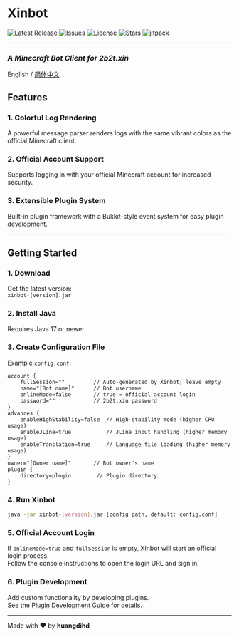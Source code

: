 # **Xinbot**
<!-- Badges -->
<p >
  <a href="https://github.com/huangdihd/xinbot/releases">
    <img src="https://img.shields.io/github/v/release/huangdihd/xinbot?style=for-the-badge&label=Release&color=brightgreen" alt="Latest Release">
  </a>
  <a href="https://github.com/huangdihd/xinbot/issues">
    <img src="https://img.shields.io/github/issues/huangdihd/xinbot?style=for-the-badge&label=Issues&color=yellow" alt="Issues">
  </a>
  <a href="https://github.com/huangdihd/xinbot/blob/master/LICENSE">
    <img src="https://img.shields.io/github/license/huangdihd/xinbot?style=for-the-badge&label=License&color=blue" alt="License">
  </a>
  <a href="https://github.com/huangdihd/xinbot/stargazers">
    <img src="https://img.shields.io/github/stars/huangdihd/xinbot?style=for-the-badge&label=Stars&color=ff69b4" alt="Stars">
  </a>
  <a href="https://jitpack.io/#huangdihd/xinbot">
    <img src="https://jitpack.io/v/huangdihd/xinbot.svg" alt="jitpack">
  </a>
</p>

---
### *A Minecraft Bot Client for 2b2t.xin*

English / [简体中文](README_CN.md)

## **Features**

### 1. **Colorful Log Rendering**
A powerful message parser renders logs with the same vibrant colors as the official Minecraft client.

### 2. **Official Account Support**
Supports logging in with your official Minecraft account for increased security.

### 3. **Extensible Plugin System**
Built-in plugin framework with a Bukkit-style event system for easy plugin development.

---

## **Getting Started**

### 1. **Download**
Get the latest version:  
`xinbot-[version].jar`

### 2. **Install Java**
Requires Java 17 or newer.

### 3. **Create Configuration File**
Example `config.conf`:
```hocon
account {
    fullSession=""         // Auto-generated by Xinbot; leave empty
    name="[Bot name]"      // Bot username
    onlineMode=false       // true = official account login
    password=""            // 2b2t.xin password
}
advances {
    enableHighStability=false  // High-stability mode (higher CPU usage)
    enableJLine=true           // JLine input handling (higher memory usage)
    enableTranslation=true     // Language file loading (higher memory usage)
}
owner="[Owner name]"       // Bot owner's name
plugin {
    directory=plugin        // Plugin directory
}
```

### 4. **Run Xinbot**

```bash
java -jar xinbot-[version].jar [config path, default: config.conf]
```

### 5. **Official Account Login**

If `onlineMode=true` and `fullSession` is empty, Xinbot will start an official login process.  
Follow the console instructions to open the login URL and sign in.

### 6. **Plugin Development**

Add custom functionality by developing plugins.  
See the [Plugin Development Guide](PDG.md) for details.

* * *

<p> Made with ❤️ by <b>huangdihd</b> </p>